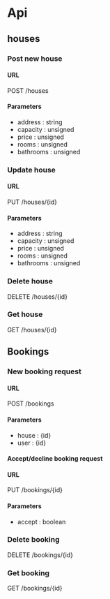# Api 

## houses

### Post new house

#### URL

POST /houses

#### Parameters

- address : string
- capacity : unsigned
- price : unsigned
- rooms : unsigned
- bathrooms : unsigned

### Update house

#### URL

PUT /houses/{id}

#### Parameters

- address : string
- capacity : unsigned
- price : unsigned
- rooms : unsigned
- bathrooms : unsigned

### Delete house

DELETE /houses/{id}

### Get house

GET /houses/{id}

## Bookings

### New booking request

#### URL

POST /bookings

#### Parameters

- house : {id}
- user : {id}

#### Accept/decline booking request

#### URL

PUT /bookings/{id}

#### Parameters

- accept : boolean

### Delete booking

DELETE /bookings/{id}

### Get booking

GET /bookings/{id}